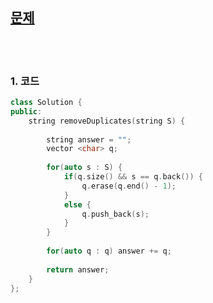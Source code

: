 [문제](https://leetcode.com/problems/remove-all-adjacent-duplicates-in-string/)
------------

<br>
<br>

### 1. 코드
```cpp
class Solution {
public:
    string removeDuplicates(string S) {
        
        string answer = "";
        vector <char> q;
        
        for(auto s : S) {
            if(q.size() && s == q.back()) {
                q.erase(q.end() - 1);
            }
            else {
                q.push_back(s);
            }
        }
        
        for(auto q : q) answer += q;
        
        return answer;
    }
};
```

